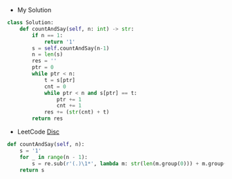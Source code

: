 
* My Solution
```python
class Solution:
    def countAndSay(self, n: int) -> str:
        if n == 1:
            return '1'
        s = self.countAndSay(n-1)
        n = len(s)
        res = ''
        ptr = 0
        while ptr < n:
            t = s[ptr]
            cnt = 0
            while ptr < n and s[ptr] == t:
                ptr += 1
                cnt += 1
            res += (str(cnt) + t)
        return res
```

* LeetCode [Disc](https://leetcode.com/problems/count-and-say/discuss/15999/4-5-lines-Python-solutions)
```python
def countAndSay(self, n):
    s = '1'
    for _ in range(n - 1):
        s = re.sub(r'(.)\1*', lambda m: str(len(m.group(0))) + m.group(1), s)
    return s
	
```